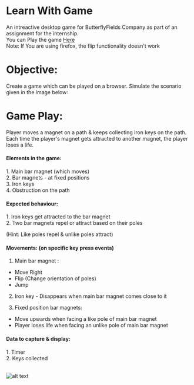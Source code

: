 # Learn With Game
An intreactive desktop game for ButterflyFields Company as part of an assignment for the internship.<br />
You can Play the game [Here](http://htmlpreview.github.io/?https://github.com/ReyanshKharga/Magnet-Game-For-ButterflyFields/blob/master/Magnet_Game_final_version/playGame.html)<br />
Note: If You are using firefox, the flip functionality doesn't work



# Objective:
Create a game which can be played on a browser. Simulate the scenario given in the image below:

# Game Play:
Player moves a magnet on a path & keeps collecting iron keys on the path. Each time the player's magnet gets attracted to another magnet, the player loses a life. <br />

<h4> Elements in the game:</h4>
1. Main bar magnet (which moves) <br />
2. Bar magnets - at fixed positions <br />
3. Iron keys <br />
4. Obstruction on the path <br />

<h4>Expected behaviour:</h4>
1. Iron keys get attracted to the bar magnet <br />
2. Two bar magnets repel or attract based on their poles <br />

(Hint: Like poles repel & unlike poles attract) <br />

<h4>Movements: (on specific key press events)</h4>

1. Main bar magnet : <br />
 - Move Right <br />
 - Flip (Change orientation of poles) <br />
 - Jump <br />


2. Iron key - Disappears when main bar magnet comes close to it <br />

3. Fixed position bar magnets: <br />
 - Move upwards when facing a like pole of main bar magnet <br />
 - Player loses life when facing an unlike pole of main bar magnet <br />

<h4>Data to capture & display:</h4>
1. Timer <br />
2. Keys collected <br /><br />


![alt text](https://github.com/ReyanshKharga/Magnet-Game-For-ButterflyFields/blob/master/Magnet_Game.png)<br />

